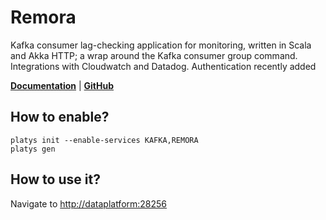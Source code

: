 # Remora

Kafka consumer lag-checking application for monitoring, written in Scala and Akka HTTP; a wrap around the Kafka consumer group command. Integrations with Cloudwatch and Datadog. Authentication recently added 

**[Documentation](https://github.com/zalando-incubator/remora)** | **[GitHub](https://github.com/zalando-incubator/remora)**

## How to enable?

```
platys init --enable-services KAFKA,REMORA
platys gen
```

## How to use it?

Navigate to <http://dataplatform:28256>